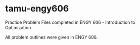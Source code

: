 # tamu-engy606
Practice Problem Files completed in ENGY 606 - Introduction to Optimization

All problem outlines were given in ENGY 606.

